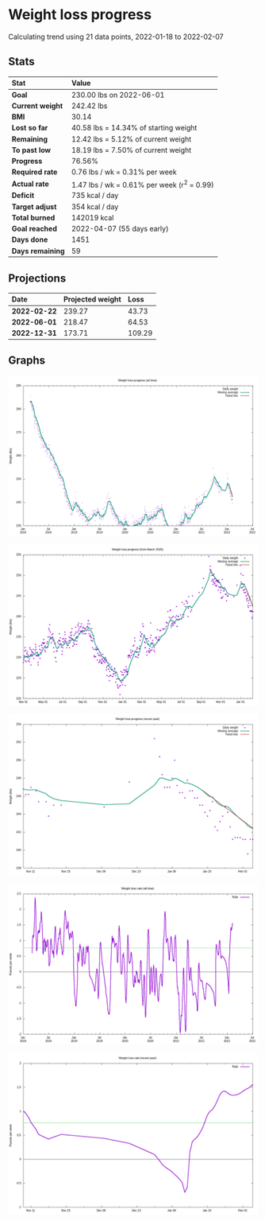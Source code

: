 # Weight loss progress

Calculating trend using 21 data points, 2022-01-18 to 2022-02-07

## Stats

Stat|Value
:-|:-
**Goal**|230.00 lbs on 2022-06-01
**Current weight**|242.42 lbs
**BMI**|30.14
**Lost so far**|40.58 lbs = 14.34% of starting weight
**Remaining**|12.42 lbs =  5.12% of current  weight
**To past low**|18.19 lbs =  7.50% of current  weight
**Progress**|76.56%
**Required rate**|0.76 lbs / wk = 0.31% per week
**Actual rate**|1.47 lbs / wk = 0.61% per week  (r<sup>2</sup> = 0.99)
**Deficit**|735 kcal / day
**Target adjust**|354 kcal / day
**Total burned**|142019 kcal
**Goal reached**|2022-04-07 (55 days early)
**Days done**|1451
**Days remaining**|59

## Projections

Date|Projected weight|Loss
:-|:-|:-
**2022-02-22**|239.27|43.73
**2022-06-01**|218.47|64.53
**2022-12-31**|173.71|109.29

## Graphs

![](weight-graph-alltime.png)

![](weight-graph-covid.png)

![](weight-graph-recent.png)

![](rate-graph-alltime.png)

![](rate-graph-recent.png)
